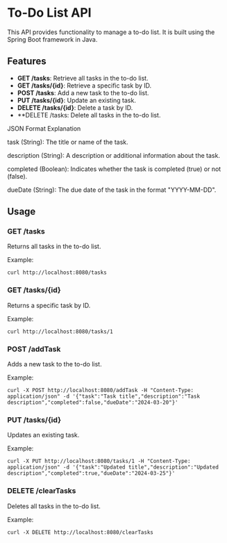 # To-Do List API

This API provides functionality to manage a to-do list. It is built using the Spring Boot framework in Java.

## Features

- **GET /tasks**: Retrieve all tasks in the to-do list.
- **GET /tasks/{id}**: Retrieve a specific task by ID.
- **POST /tasks**: Add a new task to the to-do list.
- **PUT /tasks/{id}**: Update an existing task.
- **DELETE /tasks/{id}**: Delete a task by ID.
- **DELETE /tasks: Delete all tasks in the to-do list.


JSON Format Explanation

task (String): The title or name of the task.

description (String): A description or additional information about the task.

completed (Boolean): Indicates whether the task is completed (true) or not (false).

dueDate (String): The due date of the task in the format "YYYY-MM-DD".


## Usage

### GET /tasks

Returns all tasks in the to-do list.

Example:

```
curl http://localhost:8080/tasks
```

### GET /tasks/{id}

Returns a specific task by ID.

Example:

```
curl http://localhost:8080/tasks/1
```

### POST /addTask

Adds a new task to the to-do list.

Example:

```
curl -X POST http://localhost:8080/addTask -H "Content-Type: application/json" -d '{"task":"Task title","description":"Task description","completed":false,"dueDate":"2024-03-20"}'
```

### PUT /tasks/{id}

Updates an existing task.

Example:

```
curl -X PUT http://localhost:8080/tasks/1 -H "Content-Type: application/json" -d '{"task":"Updated title","description":"Updated description","completed":true,"dueDate":"2024-03-25"}'
```

### DELETE /clearTasks

Deletes all tasks in the to-do list.

Example:
```
curl -X DELETE http://localhost:8080/clearTasks
```


